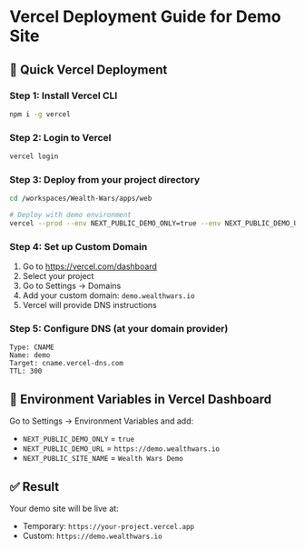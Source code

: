 # Vercel Deployment Guide for Demo Site

## 🚀 Quick Vercel Deployment

### Step 1: Install Vercel CLI
```bash
npm i -g vercel
```

### Step 2: Login to Vercel
```bash
vercel login
```

### Step 3: Deploy from your project directory
```bash
cd /workspaces/Wealth-Wars/apps/web

# Deploy with demo environment
vercel --prod --env NEXT_PUBLIC_DEMO_ONLY=true --env NEXT_PUBLIC_DEMO_URL=https://demo-wealthwars.vercel.app
```

### Step 4: Set up Custom Domain
1. Go to https://vercel.com/dashboard
2. Select your project
3. Go to Settings → Domains
4. Add your custom domain: `demo.wealthwars.io`
5. Vercel will provide DNS instructions

### Step 5: Configure DNS (at your domain provider)
```
Type: CNAME
Name: demo
Target: cname.vercel-dns.com
TTL: 300
```

## 🔧 Environment Variables in Vercel Dashboard
Go to Settings → Environment Variables and add:
- `NEXT_PUBLIC_DEMO_ONLY` = `true`
- `NEXT_PUBLIC_DEMO_URL` = `https://demo.wealthwars.io`
- `NEXT_PUBLIC_SITE_NAME` = `Wealth Wars Demo`

## ✅ Result
Your demo site will be live at:
- Temporary: `https://your-project.vercel.app`
- Custom: `https://demo.wealthwars.io`
